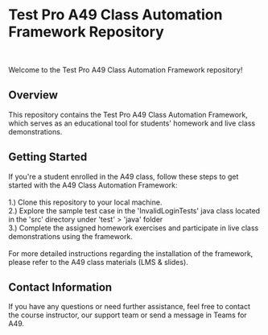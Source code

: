 <h1>Test Pro A49 Class Automation Framework Repository</h1><br>

Welcome to the Test Pro A49 Class Automation Framework repository! <br>

<h2>Overview</h2>
This repository contains the Test Pro  A49 Class Automation Framework, which serves as an educational tool for students' homework and live class demonstrations.

<h2>Getting Started</h2>
If you're a student enrolled in the A49 class, follow these steps to get started with the A49 Class Automation Framework:<br><br>
1.) Clone this repository to your local machine. <br>
2.) Explore the sample test case in the 'InvalidLoginTests' java class located in the 'src' directory under 'test' > 'java' folder <br>
3.) Complete the assigned homework exercises and participate in live class demonstrations using the framework. <br><br>
For more detailed instructions regarding the installation of the framework, please refer to the A49 class materials (LMS & slides).

<h2>Contact Information</h2>
If you have any questions or need further assistance, feel free to contact the course instructor, our support team or send a message in Teams for A49.  
